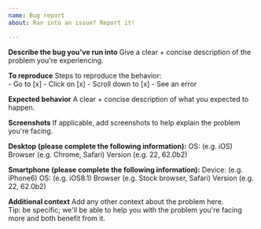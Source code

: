 ```yaml
---
name: Bug report
about: Ran into an issue? Report it!

---
```


**Describe the bug you've run into**
Give a clear + concise description of the problem you're experiencing.

**To reproduce**
Steps to reproduce the behavior:<br />
    - Go to [x]
    - Click on [x]
    - Scroll down to [x]
    - See an error

**Expected behavior**
A clear + concise description of what you expected to happen.

**Screenshots**
If applicable, add screenshots to help explain the problem you're facing.

**Desktop (please complete the following information):**
    OS: (e.g. iOS)
    Browser (e.g. Chrome, Safari)
    Version (e.g. 22, 62.0b2)

**Smartphone (please complete the following information):**
    Device: (e.g. iPhone6)
    OS: (e.g. iOS8.1)
    Browser (e.g. Stock browser, Safari)
    Version (e.g. 22, 62.0b2)

**Additional context**
Add any other context about the problem here.<br />
Tip: be specific; we'll be able to help you with the problem you're facing more and both benefit from it.
